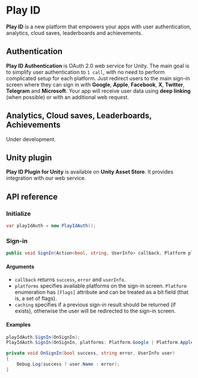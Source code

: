 # Play ID
**Play ID** is a new platform that empowers your apps with user authentication, analytics, cloud saves, leaderboards and achievements.

## Authentication
**Play ID Authentication** is OAuth 2.0 web service for Unity. The main goal is to simplify user authentication to `1 call`, with no need to perform complicated setup for each platform. Just redirect users to the main sign-in screen where they can sign in with **Google**, **Apple**, **Facebook**, **X**, **Twitter**, **Telegram** and **Microsoft**. Your app will receive user data using **deep linking** (when possible) or with an additional web request.
## Analytics, Cloud saves, Leaderboards, Achievements
Under development.

## Unity plugin
**Play ID Plugin for Unity** is available on **Unity Asset Store**. It provides integration with our web service.
 
## API reference

### Initialize 
```csharp
var playIdAuth = new PlayIdAuth();
```
### Sign-in 
```csharp
public void SignIn(Action<bool, string, UserInfo> callback, Platform platforms = Platform.Any, bool caching = true)
```
#### Arguments
- `callback` returns `success`, `error` and `userInfo`.
- `platforms` specifies available platforms on the sign-in screen. `Platform` enumeration has `[Flags]` attribute and can be treated as a bit field (that is, a set of flags).
- `caching` specifies if a previous sign-in result should be returned (if exists), otherwise the user will be redirected to the sign-in screen.
#### Examples
```csharp
playIdAuth.SignIn(OnSignIn);
PlayIdAuth.SignIn(OnSignIn, platforms: Platform.Google | Platform.Apple | Platform.Facebook, caching: false);

private void OnSignIn(bool success, string error, UserInfo user)
{
    Debug.Log(success ? user.Name : error);
}
```
